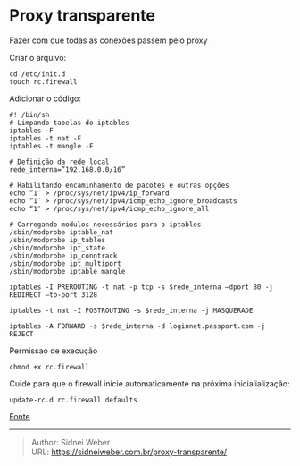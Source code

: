 # Proxy transparente

Fazer com que todas as conexões passem pelo proxy

Criar o arquivo:

```shell
cd /etc/init.d
touch rc.firewall
```

Adicionar o código:

```shell
#! /bin/sh
# Limpando tabelas do iptables
iptables -F
iptables -t nat -F
iptables -t mangle -F

# Definição da rede local
rede_interna=”192.168.0.0/16”

# Habilitando encaminhamento de pacotes e outras opções
echo “1″ > /proc/sys/net/ipv4/ip_forward
echo “1″ > /proc/sys/net/ipv4/icmp_echo_ignore_broadcasts
echo “1″ > /proc/sys/net/ipv4/icmp_echo_ignore_all

# Carregando modulos necessários para o iptables
/sbin/modprobe iptable_nat
/sbin/modprobe ip_tables
/sbin/modprobe ipt_state
/sbin/modprobe ip_conntrack
/sbin/modprobe ipt_multiport
/sbin/modprobe iptable_mangle

iptables -I PREROUTING -t nat -p tcp -s $rede_interna –dport 80 -j REDIRECT –to-port 3128

iptables -t nat -I POSTROUTING -s $rede_interna -j MASQUERADE

iptables -A FORWARD -s $rede_interna -d loginnet.passport.com -j REJECT
```

Permissao de execução

```shell
chmod +x rc.firewall
```

Cuide para que o firewall inicie automaticamente na próxima inicialialização:

```shell
update-rc.d rc.firewall defaults
```

[Fonte](http://www.asteriskdocs.com.br/blog/instalando-e-configurando-squid-transparente-no-gnulinux-debian-e-derivados/)

---

> Author: Sidnei Weber  
> URL: https://sidneiweber.com.br/proxy-transparente/  

